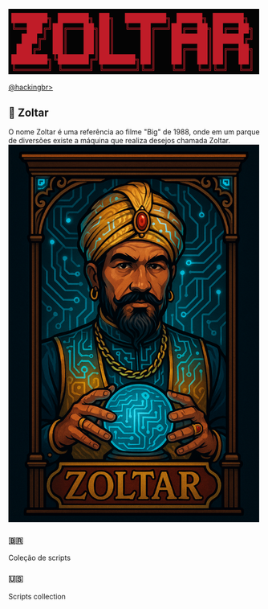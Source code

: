 <p align="left">
    <img width="500" src="zoltar-banner.png"><p></p>
    <a href="https://github.com/carineconstantino/hackingbr">@hackingbr></a>
</p>

## 👾 Zoltar
O nome Zoltar é uma referência ao filme "Big" de 1988, onde em um parque de diversões existe a máquina que realiza desejos chamada Zoltar. 
<img width="500" src="zoltar.png"><p></p>
### 🇧🇷
Coleção de scripts

### 🇺🇸
Scripts collection

#
